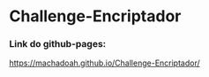 # Challenge-Encriptador

### Link do github-pages:

https://machadoah.github.io/Challenge-Encriptador/
